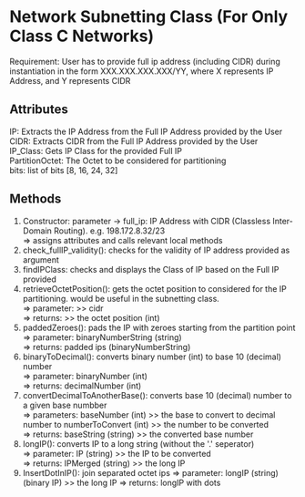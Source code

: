 # Network Subnetting Class (For Only Class C Networks)
Requirement: User has to provide full ip address (including CIDR) during instantiation in the form XXX.XXX.XXX.XXX/YY, where X represents IP Address, and Y represents CIDR

Attributes
---------------
IP: Extracts the IP Address from the Full IP Address provided by the User  
CIDR: Extracts CIDR from the Full IP Address provided by the User  
IP_Class: Gets IP Class for the provided Full IP  
PartitionOctet: The Octet to be considered for partitioning   
bits: list of bits  [8, 16, 24, 32]  


Methods
--------------

1. Constructor: parameter -> full_ip: IP Address with CIDR (Classless Inter-Domain Routing). e.g. 198.172.8.32/23  
  => assigns attributes and calls relevant local methods  
2. check_fullIP_validity(): checks for the validity of IP address provided as argument  
3. findIPClass: checks and displays the Class of IP based on the Full IP provided    
4. retrieveOctetPosition(): gets the octet position to considered for the IP partitioning. would be useful in the subnetting class.  
  => parameter: >> cidr  
  => returns: >> the octet position (int)  
5. paddedZeroes(): pads the IP with zeroes starting from the partition point  
  => parameter: binaryNumberString (string)  
  => returns: padded ips (binaryNumberString)  
6. binaryToDecimal(): converts binary number (int) to base 10 (decimal) number  
  => parameter: binaryNumber (int)  
  => returns: decimalNumber (int)  
7. convertDecimalToAnotherBase(): converts base 10 (decimal) number to a given base numbber  
  => parameters: baseNumber (int) >> the base to convert to decimal number to
                numberToConvert (int) >> the number to be converted  
  => returns: baseString (string) >> the converted base number  
8. longIP(): converts IP to a long string (without the '.' seperator)  
  => parameter: IP (string) >> the IP to be converted  
  => returns: IPMerged (string) >> the long IP
9. InsertDotInIP(): join separated octet ips
    => parameter: longIP (string) (binary IP) >> the long IP
   => returns: longIP with dots
   
  

